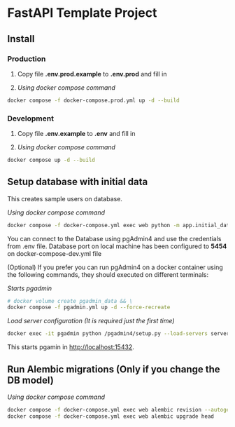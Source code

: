 # FastAPI Template Project

## Install

### Production

1. Copy file **.env.prod.example** to **.env.prod** and fill in 

2. *Using docker compose command*
```sh
docker compose -f docker-compose.prod.yml up -d --build 
```

### Development

1. Copy file **.env.example** to **.env** and fill in 

2. *Using docker compose command*
```sh
docker compose up -d --build
```

## Setup database with initial data

This creates sample users on database.

*Using docker compose command*
```sh
docker compose -f docker-compose.yml exec web python -m app.initial_data
```

You can connect to the Database using pgAdmin4 and use the credentials from .env file. Database port on local machine has been configured to **5454** on docker-compose-dev.yml file

(Optional) If you prefer you can run pgAdmin4 on a docker container using the following commands, they should executed on different terminals:

*Starts pgadmin*
```sh
# docker volume create pgadmin_data && \
docker compose -f pgadmin.yml up -d --force-recreate
```

*Load server configuration (It is required just the first time)*
```sh
docker exec -it pgadmin python /pgadmin4/setup.py --load-servers servers.json
```

This starts pgamin in [http://localhost:15432](http://localhost:15432).


## Run Alembic migrations (Only if you change the DB model)

*Using docker compose command*
```sh
docker compose -f docker-compose.yml exec web alembic revision --autogenerate
docker compose -f docker-compose.yml exec web alembic upgrade head
```
